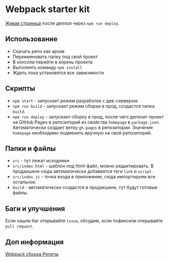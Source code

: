 # Webpack starter kit

[Живая страница](https://luxplanjay.github.io/webpack-starter-kit/) после деплоя
через `npm run deploy`.

## Использование

- Скачать репо как архив
- Переименовать папку под свой проект
- В консоли перейти в корень проекта
- Выполнить команду `npm install`
- Ждать пока установятся все зависимости

## Скрипты

- `npm start` - запускает режим разработки с дев-сервером.
- `npm run build` - запускает режим сборки в прод, создастся папка `build`.
- `npm run deploy` - запускает сборку в прод, после чего деплоит проект на
  GitHub Pages в репозиторий из свойства `homepage` в `package.json`.
  Автоматически создает ветку `gh-pages` в репозитории. Значение `homepage`
  необходимо подменить вручную на свой репозиторий.

## Папки и файлы

- `src` - тут лежат исходники.
- `src/index.html` - шаблон под html-файл, можно редактировать. В продакшене
  сюда автоматически добаввятся теги `link` и `script`.
- `src/index.js` - точка входа в приложение, сюда импортируем все остальное.
- `build` - автоматически создастся в продакшене, тут будут готовые файлы.

## Баги и улучшения

Если нашли баг открывайте `issue`, обсудим, если пофиксили открывайте
`pull request`.

## Доп информация
[Webpack сборка Репеты](https://github.com/luxplanjay/webpack-starter-kit)
